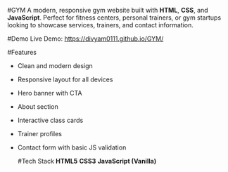 #GYM
A modern, responsive gym website built with **HTML**, **CSS**, and **JavaScript**. Perfect for fitness centers, personal trainers, or gym startups looking to showcase services, trainers, and contact information.

#Demo
Live Demo: https://divyam0111.github.io/GYM/

#Features
- Clean and modern design
- Responsive layout for all devices
- Hero banner with CTA
- About section
- Interactive class cards
- Trainer profiles
- Contact form with basic JS validation

  #Tech Stack
  **HTML5**
  **CSS3**
  **JavaScript (Vanilla)**
